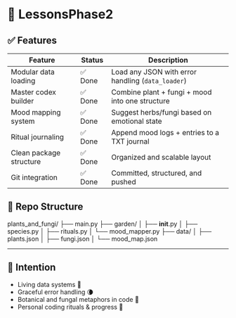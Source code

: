  
# 🌿 LessonsPhase2


## ✅ Features

| Feature                    | Status     | Description                                        |
|---------------------------|------------|----------------------------------------------------|
| Modular data loading      | ✅ Done     | Load any JSON with error handling (`data_loader`)  |
| Master codex builder      | ✅ Done     | Combine plant + fungi + mood into one structure    |
| Mood mapping system       | ✅ Done     | Suggest herbs/fungi based on emotional state       |
| Ritual journaling         | ✅ Done     | Append mood logs + entries to a TXT journal        |
| Clean package structure   | ✅ Done     | Organized and scalable layout                      |
| Git integration           | ✅ Done     | Committed, structured, and pushed                  |

 


 

## 📁 Repo Structure


plants_and_fungi/
├── main.py
├── garden/
│   ├── __init__.py
│   ├── species.py
│   ├── rituals.py
│   └── mood_mapper.py
├── data/
│   ├── plants.json
│   ├── fungi.json
│   └── mood_map.json



---

## 🌈 Intention

 
- Living data systems 🌾
- Graceful error handling 🌘
- Botanical and fungal metaphors in code 🌼
- Personal coding rituals & progress 💫

 